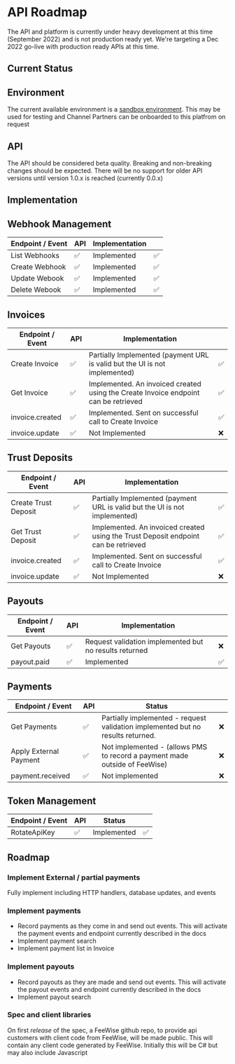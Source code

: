 # API Roadmap

The API and platform is currently under heavy development at this time (September 2022) and is not production ready yet. 
We're targeting a Dec 2022 go-live with production ready APIs at this time.

## Current Status

## Environment
The current available environment is a [sandbox environment](./SANDBOX.md). This may be used for testing and Channel 
Partners can be onboarded to this platfrom on request


## API
The API should be considered beta quality. Breaking and non-breaking changes should be expected.
There will be no support for older API versions until version 1.0.x is reached (currently 0.0.x)

## Implementation

## Webhook Management

| Endpoint / Event | API | Implementation |    |
|------------------|-----|----------------|----|
| List Webhooks    | ✅   | Implemented    | ✅  |
| Create Webhook   | ✅   | Implemented    | ✅  |
| Update Webook    | ✅   | Implemented    | ✅  |
| Delete Webook    | ✅   | Implemented    | ✅  |


## Invoices

| Endpoint / Event | API | Implementation                                                                      |    |
|------------------|---|-------------------------------------------------------------------------------------|----|
| Create Invoice   | ✅ | Partially Implemented (payment URL is valid but the UI is not implemented)          | ✅  |
| Get Invoice      | ✅ | Implemented. An invoiced created using the Create Invoice endpoint can be retrieved | ✅  |
| invoice.created  | ✅ | Implemented. Sent on successful call to Create Invoice                              | ✅  |
| invoice.update   | ✅ | Not Implemented                                                                     | ❌  |       

## Trust Deposits

| Endpoint / Event     | API | Implementation                                                                     |   |
|----------------------|---|------------------------------------------------------------------------------------|---|
| Create Trust Deposit | ✅ | Partially Implemented (payment URL is valid but the UI is not implemented)         | ✅ |
| Get Trust Deposit    | ✅ | Implemented. An invoiced created using the Trust Deposit endpoint can be retrieved | ✅ |
| invoice.created      | ✅ | Implemented. Sent on successful call to Create Invoice                             | ✅ |
| invoice.update       | ✅ | Not Implemented                                                                    | ❌ |       

## Payouts

| Endpoint / Event | API | Implementation                                          |    |
|------------------|-----|---------------------------------------------------------|----|
| Get Payouts      |  ✅ | Request validation implemented but no results returned  | ❌  |
| payout.paid      |  ✅ | Implemented                                             | ✅  | 

## Payments

| Endpoint / Event       | API | Status                                                                          |     |
|------------------------|-----|---------------------------------------------------------------------------------|-----|
| Get Payments           | ✅ | Partially implemented - request validation implemented but no results returned. | ❌   |
| Apply External Payment | ✅ | Not implemented -  (allows PMS to record a payment made outside of FeeWise)     | ❌   | 
| payment.received       | ✅ | Not implemented                                                                 | ❌   | 

## Token Management
| Endpoint / Event | API | Status      |    |
|------------------|-----|-------------|----|
| RotateApiKey     | ✅   | Implemented |  ✅ |




## Roadmap

### Implement External / partial payments

Fully implement including HTTP handlers, database updates, and events

### Implement payments

* Record payments as they come in and send out events. This will activate the payment events and endpoint currently described in the docs
* Implement payment search
* Implement payment list in Invoice

### Implement payouts

* Record payouts as they are made and send out events. This will activate the payout events and endpoint currently described in the docs
* Implement payout search

### Spec and client libraries

On first *release* of the spec, a FeeWise github repo, to provide api customers with client code from FeeWise, will be made public. This will contain 
any client code generated by FeeWise. Initially this will be C# but may also include Javascript 



